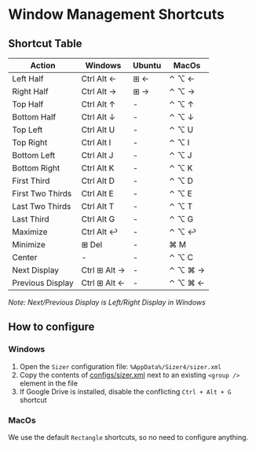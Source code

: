 # Window Management Shortcuts

## Shortcut Table

| Action           | Windows      | Ubuntu | MacOs   |
| ---------------- | ------------ | ------ | ------- |
| Left Half        | Ctrl Alt ←   | ⊞ ←    | ⌃ ⌥ ←   |
| Right Half       | Ctrl Alt →   | ⊞ →    | ⌃ ⌥ →   |
| Top Half         | Ctrl Alt ↑   | -      | ⌃ ⌥ ↑   |
| Bottom Half      | Ctrl Alt ↓   | -      | ⌃ ⌥ ↓   |
| Top Left         | Ctrl Alt U   | -      | ⌃ ⌥ U   |
| Top Right        | Ctrl Alt I   | -      | ⌃ ⌥ I   |
| Bottom Left      | Ctrl Alt J   | -      | ⌃ ⌥ J   |
| Bottom Right     | Ctrl Alt K   | -      | ⌃ ⌥ K   |
| First Third      | Ctrl Alt D   | -      | ⌃ ⌥ D   |
| First Two Thirds | Ctrl Alt E   | -      | ⌃ ⌥ E   |
| Last Two Thirds  | Ctrl Alt T   | -      | ⌃ ⌥ T   |
| Last Third       | Ctrl Alt G   | -      | ⌃ ⌥ G   |
| Maximize         | Ctrl Alt ↩   | -      | ⌃ ⌥ ↩   |
| Minimize         | ⊞ Del        | -      | ⌘ M     |
| Center           | -            | -      | ⌃ ⌥ C   |
| Next Display     | Ctrl ⊞ Alt → | -      | ⌃ ⌥ ⌘ → |
| Previous Display | Ctrl ⊞ Alt ← | -      | ⌃ ⌥ ⌘ ← |

_Note: Next/Previous Display is Left/Right Display in Windows_

## How to configure

### Windows

1. Open the `Sizer` configuration file: `%AppData%/Sizer4/sizer.xml`
2. Copy the contents of [configs/sizer.xml](/configs/sizer.xml) next to an existing `<group />` element in the file
3. If Google Drive is installed, disable the conflicting `Ctrl + Alt + G` shortcut

### MacOs

We use the default `Rectangle` shortcuts, so no need to configure anything.
